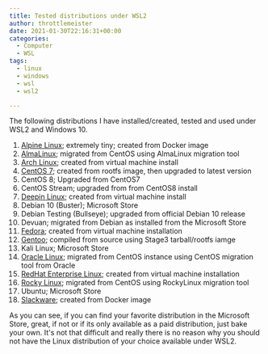 ```yaml
---
title: Tested distributions under WSL2
author: throttlemeister
date: 2021-01-30T22:16:31+00:00
categories:
  - Computer
  - WSL
tags:
  - linux
  - windows
  - wsl
  - wsl2

---
```

The following distributions I have installed/created, tested and used under WSL2 and Windows 10.

1. [Alpine Linux](https://www.crashdot.com/post/2021-01-19-any-linux-distribution-on-windows-10-with-wsl2/); extremely tiny; created from Docker image
2. [AlmaLinux](https://github.com/AlmaLinux/almalinux-deploy); migrated from CentOS using AlmaLinux migration tool
3. [Arch Linux](https://www.crashdot.com/post/2021-01-19-any-linux-distribution-on-windows-10-with-wsl2/); created from virtual machine install
4. [CentOS 7](https://github.com/wsldl-pg/CentWSL); created from rootfs image, then upgraded to latest version
5. CentOS 8; Upgraded from CentOS7
6. CentOS Stream; upgraded from from CentOS8 install
7. [Deepin Linux](https://www.crashdot.com/post/2021-01-19-any-linux-distribution-on-windows-10-with-wsl2/); created from virtual machine install
8. Debian 10 (Buster); Microsoft Store
9. Debian Testing (Bullseye); upgraded from official Debian 10 release
10. Devuan; migrated from Debian as installed from the Microsoft Store
11. [Fedora](https://www.crashdot.com/post/2021-01-19-any-linux-distribution-on-windows-10-with-wsl2/); created from virtual machine installation
12. [Gentoo](https://www.crashdot.com/post/2021-01-19-gentoo-on-windows-10-with-wsl2/); compiled from source using Stage3 tarball/rootfs iamge
13. Kali Linux; Microsoft Store
14. [Oracle Linux](https://linux.oracle.com/switch/centos/); migrated from CentOS instance using CentOS migration tool from Oracle
15. [RedHat Enterprise Linux](https://www.crashdot.com/post/2021-01-19-any-linux-distribution-on-windows-10-with-wsl2/); created from virtual machine installation
17. [Rocky Linux](https://github.com/rocky-linux/rocky-tools/tree/main/migrate2rocky); migrated from CentOS using RockyLinux migration tool
18. Ubuntu; Microsoft Store
19. [Slackware](https://www.crashdot.com/post/2021-01-19-any-linux-distribution-on-windows-10-with-wsl2/); created from Docker image

As you can see, if you can find your favorite distribution in the Microsoft Store, great, if not or if its only available as a paid distribution, just bake your own. It's not that difficult and really there is no reason why you should not have the Linux distribution of your choice available under WSL2.
